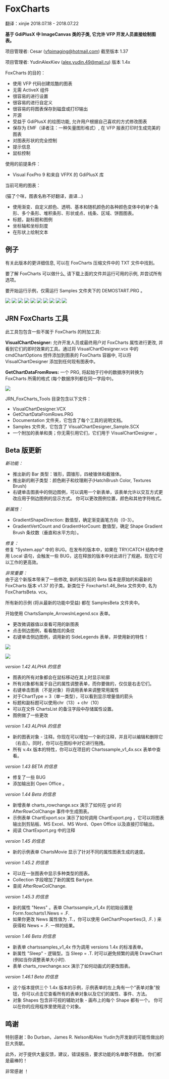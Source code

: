 # FoxCharts

翻译：xinjie  2018.07.18 - 2018.07.22

**基于 GdiPlusX 中 ImageCanvas 类的子类, 它允许 VFP 开发人员直接绘制图表。**

项目管理者: Cesar ([vfpimaging@hotmail.com](mailto:vfpimaging@hotmail.com)) 截至版本 1.37

项目管理者: YudinAlexKiev (alex.yudin.49@mail.ru) 版本 1.4x

FoxCharts 的目的：
* 使用 VFP 代码创建炫酷的图表
* 无需 ActiveX 组件
* 很容易的进行设置
* 很容易的进行自定义
* 很容易的将图表保存到磁盘或打印输出
* 开源
* 受益于 GdiPlusX 的绘图功能, 允许用户根据自己喜欢的方式修改图表
* 保存为 EMF（译者注：一种矢量图形格式）, 在 VFP 报表打印时生成完美的图表
* 对图表形状的完全控制
* 提示信息
* 鼠标控制

使用的前提条件：
* Visual FoxPro 9 和来自 VFPX 的 GdiPlusX 库

当前可用的图表：

(猫了个咪，图表名称不好翻译，直译...)

* 使用渐变、自定义颜色、透明、基本和随机颜色的各种颜色变体中的单个条形、多个条形、堆积条形、形状或点、线条、区域、饼图图表。
* 标题，副标题和图例
* 坐标轴和坐标刻度
* 在形状上绘制文本

## 例子

有关此版本的更详细信息, 可以在 FoxCharts 压缩文件中的 TXT 文件中找到。

要了解 FoxCharts 可以做什么, 请下载上面的文件并运行可用的示例, 并尝试所有选项。

要开始运行示例，仅需运行 Samples 文件夹下的 DEMOSTART.PRG 。

![](FoxCharts_1Donut.png)
![](FoxCharts_2Line.png)
![](FoxCharts_3multibar.png)
![](FoxCharts_4monoch.png)
![](FoxCharts_5Pie.png)
![](FoxCharts_6Shapes.png)
![](FoxCharts_7Stacked.png)
![](FoxCharts_8Area.png)
![](FoxCharts_FoxChartsNew_4.png)
![](FoxCharts_FoxChartsNew_3.png)

## JRN FoxCharts 工具

此工具包包含一些不属于 FoxCharts 的附加工具:

**VisualChartDesigner:** 允许开发人员或最终用户对 FoxCharts 属性进行更改, 并看到它们的即时效果的工具。通过将 VisualChartDesigner.vcx 中的 cmdChartOptions 控件添加到图表的 FoxCharts 容器中, 可以将 VisualChartDesigner 添加到任何现有图表中。

**GetChartDataFromRows:** 一个 PRG, 将起始于行中的数据序列转换为 FoxCharts 所需的格式 (每个数据序列都在同一字段中)。

![](FoxCharts%20Tools_VisualChartDesigner.png)

JRN_FoxCharts_Tools 目录包含以下文件：
* VisualChartDesigner.VCX
* GetChartDataFromRows.PRG
* Documentation 文件夹，它包含了每个工具的说明文档。
* Samples 文件夹，它包含了 VisualChartDesigner_Sample.SCX
* 一个附加的表单和类；你无需引用它们，它们用于  VisualChartDesigner 。

## Beta 版更新

*新功能：*
* 推出新的 Bar 类型：锥形，圆锥形，四棱锥体和截锥体。
* 推出新的刷子类型：颜色刷子和纹理刷子(HatchBrush Color, Textures Brush)
* 右键单击图表中的侧边图例，可以调用一个新表单，该表单允许以交互方式更改应用于侧边图例的显示方式。 你可以更改图例位置，颜色和其他字符格式。

*新属性：*
* GradientShapeDirection: 数值型，确定渐变画笔方向（0-3）。
* GradientVertCount and GradientHorCount: 数值型，确定 Shape Gradient Brush 条纹数（垂直和水平方向）。

*修复：*  
修复 "System.app" 中的 BUG。在发布的版本中，如果在 TRY/CATCH 结构中使用 Local 语句，会触发一些 BUG，这在释放的版本中对此进行了规避。现在它可以工作的更高效。

*非常重要：*  
由于这个新版本带来了一些修改, 新的和当前的 Beta 版本是原始的和最新的 FoxCharts 版本 v1.37 的子类。新类位于 Foxcharts1.46_Beta 文件夹中, 名为 FoxChartsBeta. vcx。

所有新的示例 (将从最新的功能中受益) 都在 SamplesBeta 文件夹中。

开始使用 ChartsSample_ArrowsInLegend.scx 表单。
- 更改微调器值以查看可用的新图表
- 点击侧边图例，看看酷炫的条纹
- 右键单击侧边图例，调用新的 SideLegends 表单，并使用新的特性！

![](FoxChartsNew_4.png)

![](FoxChartsNew_3.png)

*version 1.42 ALPHA 的信息*
- 图表的所有对象都会在鼠标移动在其上时显示轮廓
- 所有对象都有属于自己的属性调整表单，而你要做的，仅仅是右击它们。
- 右键单击图表（不是对象）将调用表单来调整常用属性
- 对于ChartType = 3（单一类型），可以看到显示增量值的箭头
- 标题和副标题可以使用chr（13）+ chr（10）
- 可以在文件 ChartsList 的备注字段中存储属性设置。
- 图例做了一些更改

*version 1.43 ALPHA 的信息*
- 新的图表对象 - 注释。你现在可以增加一个新的注释，并且可以编辑和删除它（右击）。同时，你可以在图标中对它进行拖拽。
- 所有 v.4x 版本的特性，你可以在项目的 Chartssample_v1_4x.scx 表单中查看。

*version 1.43 BETA 的信息*
- 修复了一些 BUG
- 添加输出到 Open Office 。

*version 1.44 Beta 的信息*
* 新增表单 charts_rowchange.scx 演示了如何在 grid 的 AfterRowColChange 事件中生成图表。
* 示例表单 ChartExport.scx 演示了如何调用 ChartExport.prg ，它可以将图表输出到剪贴板、MS Excel、MS Word、Open Office 以及直接打印输出。
* 阅读 ChartExport.prg 中的注释

*version 1.45 的信息*  
* 新的示例表单 ChartsMovie 显示了针对不同的属性图表生成的速度。

*version 1.45.2 的信息*  
* 可以在一张图表中显示多种类型的图表。
* Collection 字段增加了新的属性 Bartype.
* 查阅 AfterRowColChange.

*version 1.45.3 的信息*  
* 新的属性 "News" 。表单 Chartssample_v1_4x 的初始设置是 Form.foxcharts1.News = .F.
* 如果你更改 News 属性值为 .T.，你可以使用 GetChartProperties(3, .F. ) 来获得和 News = .F. 一样的结果。

*version 1.46 Beta 的信息*  
* 新表单 chartssamples_v1_4x 作为调用 versions 1.4x 的标准表单。
* 新属性 "Sleep" - 逻辑型。当 Sleep = .T. 时可以避免频繁的调用 DrawChart (例如当你调整表单大小时).
* 表单 charts_rowchange.scx 演示了如何动画式的更改图表。

*version 1.46.1 Beta 的信息*  
* 这个版本提供三个 1.4x 版本的示例，示例表单的左上角有一个“表单对象”按钮，你可以点击它查看所有的表单对象以及它们的属性、事件、方法。
* 对象 Shapes 包含非可视的辅助对象 - 画布上的每个 Shape 都有一个。
你可以在你的应用程序里使用这个对象。

## 鸣谢

特别感谢：Bo Durban，James R. Nelson和Alex Yudin为开发新的可能性做出的巨大贡献。

此外，对于提供大量反馈，建议，错误报告，要求功能的名单数不胜数。
你们都是最棒的！

非常感谢 ！
